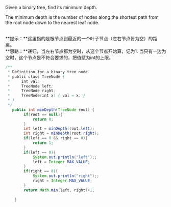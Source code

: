 Given a binary tree, find its minimum depth.

The minimum depth is the number of nodes along the shortest path from the root node down to the nearest leaf node.

</br>
**提示：**这里指的是根节点到最近的一个叶子节点（左右节点皆为空）的距离。</br>
**思路：**递归，当左右节点都为空时，从这个节点开始算，记为1. 当只有一边为空时，这个节点是不符合要求的，把值赋为int的上限。</br>

```java
/**
 * Definition for a binary tree node.
 * public class TreeNode {
 *     int val;
 *     TreeNode left;
 *     TreeNode right;
 *     TreeNode(int x) { val = x; }
 * }
 */
   public int minDepth(TreeNode root) {
    	if(root == null){
    		return 0;
    	}
    	int left = minDepth(root.left);
    	int right = minDepth(root.right);
    	if(left == 0 && right == 0){
    	    return 1;
    	} 
    	if(left == 0){
    		System.out.println("left");;
    		left = Integer.MAX_VALUE;
    	}
    	if(right == 0){
    		System.out.println("right");;
    		right = Integer.MAX_VALUE;    		
    	} 
  		return Math.min(left, right)+1;
        
    }
```

